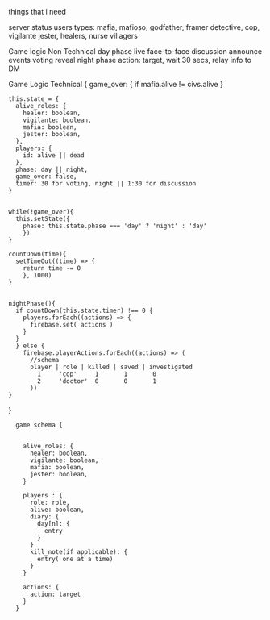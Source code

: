 things that i need

server status
users
  types:
    mafia,
      mafioso,
      godfather,
      framer
    detective,
      cop,
      vigilante
    jester,
    healers,
      nurse
    villagers


  Game logic Non Technical
    day phase
      live face-to-face discussion
      announce events
      voting
      reveal
    night phase
      action: target,
      wait 30 secs,
      relay info to DM

  Game Logic Technical {
    game_over: {
      if mafia.alive != civs.alive
    }

    this.state = {
      alive_roles: {
        healer: boolean,
        vigilante: boolean,
        mafia: boolean,
        jester: boolean,
      },
      players: {
        id: alive || dead
      },
      phase: day || night,
      game_over: false,
      timer: 30 for voting, night || 1:30 for discussion
    }


    while(!game_over){
      this.setState({
        phase: this.state.phase === 'day' ? 'night' : 'day'
        })
    }

    countDown(time){
      setTimeOut((time) => {
        return time -= 0
        }, 1000)
    }


    nightPhase(){
      if countDown(this.state.timer) !== 0 {
        players.forEach((actions) => {
          firebase.set( actions )
        }
      }
      } else {
        firebase.playerActions.forEach((actions) => (
          //schema
          player | role | killed | saved | investigated
            1     'cop'     1       1       0
            2     'doctor'  0       0       1
          ))
    }

  }


      game schema {


        alive_roles: {
          healer: boolean,
          vigilante: boolean,
          mafia: boolean,
          jester: boolean,
        }

        players : {
          role: role,
          alive: boolean,
          diary: {
            day[n]: {
              entry
            }
          }
          kill_note(if applicable): {
            entry( one at a time)
          }
        }

        actions: {
          action: target
        }
      }
